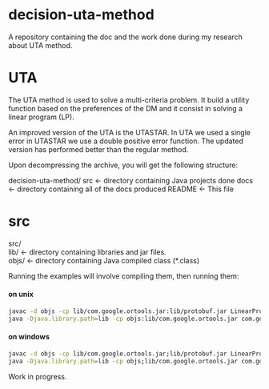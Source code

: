 # decision-uta-method
A repository containing the doc and the work done during my research about UTA method.

# UTA
The UTA method is used to solve a multi-criteria problem. It build a utility function based on the preferences of the DM and it consist in solving a linear program (LP).

An improved version of the UTA is the UTASTAR. In UTA we used a single error in UTASTAR we use a double positive error function. The updated version has performed better than the regular method. 

Upon decompressing the archive, you will get the following structure:

decision-uta-method/<return>
  src              <- directory containing Java projects done <return>
  docs             <- directory containing all of the docs produced <return>
  README           <- This file <return>
  
# src
src/ <br/>
  lib/             <- directory containing libraries and jar files. <br/>
  objs/            <- directory containing Java compiled class (*.class) <br/>

Running the examples will involve compiling them, then running them:

#### on unix
```bash
javac -d objs -cp lib/com.google.ortools.jar:lib/protobuf.jar LinearProgramming.java
java -Djava.library.path=lib -cp objs:lib/com.google.ortools.jar com.google.ortools.samples.LinearProgramming
```

#### on windows
```bash
javac -d objs -cp lib/com.google.ortools.jar;lib/protobuf.jar LinearProgramming.java
java -Djava.library.path=lib -cp objs;lib/com.google.ortools.jar com.google.ortools.samples.LinearProgramming
```


Work in progress.
